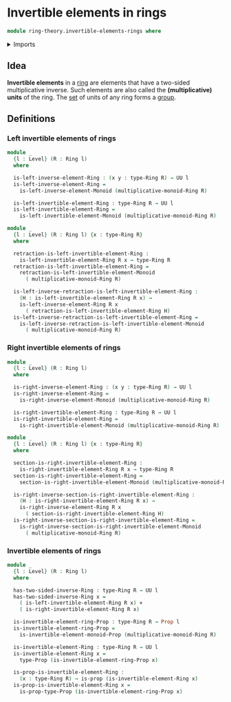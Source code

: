 # Invertible elements in rings

```agda
module ring-theory.invertible-elements-rings where
```

<details><summary>Imports</summary>

```agda
open import foundation.cartesian-product-types
open import foundation.dependent-pair-types
open import foundation.identity-types
open import foundation.propositions
open import foundation.universe-levels

open import group-theory.invertible-elements-monoids

open import ring-theory.rings
```

</details>

## Idea

**Invertible elements** in a [ring](ring-theory.rings.md) are elements that have
a two-sided multiplicative inverse. Such elements are also called the
**(multiplicative) units** of the ring. The [set](foundation.sets.md) of units
of any ring forms a [group](group-theory.groups.md).

## Definitions

### Left invertible elements of rings

```agda
module _
  {l : Level} (R : Ring l)
  where

  is-left-inverse-element-Ring : (x y : type-Ring R) → UU l
  is-left-inverse-element-Ring =
    is-left-inverse-element-Monoid (multiplicative-monoid-Ring R)

  is-left-invertible-element-Ring : type-Ring R → UU l
  is-left-invertible-element-Ring =
    is-left-invertible-element-Monoid (multiplicative-monoid-Ring R)

module _
  {l : Level} (R : Ring l) {x : type-Ring R}
  where

  retraction-is-left-invertible-element-Ring :
    is-left-invertible-element-Ring R x → type-Ring R
  retraction-is-left-invertible-element-Ring =
    retraction-is-left-invertible-element-Monoid
      ( multiplicative-monoid-Ring R)

  is-left-inverse-retraction-is-left-invertible-element-Ring :
    (H : is-left-invertible-element-Ring R x) →
    is-left-inverse-element-Ring R x
      ( retraction-is-left-invertible-element-Ring H)
  is-left-inverse-retraction-is-left-invertible-element-Ring =
    is-left-inverse-retraction-is-left-invertible-element-Monoid
      ( multiplicative-monoid-Ring R)
```

### Right invertible elements of rings

```agda
module _
  {l : Level} (R : Ring l)
  where

  is-right-inverse-element-Ring : (x y : type-Ring R) → UU l
  is-right-inverse-element-Ring =
    is-right-inverse-element-Monoid (multiplicative-monoid-Ring R)

  is-right-invertible-element-Ring : type-Ring R → UU l
  is-right-invertible-element-Ring =
    is-right-invertible-element-Monoid (multiplicative-monoid-Ring R)

module _
  {l : Level} (R : Ring l) {x : type-Ring R}
  where

  section-is-right-invertible-element-Ring :
    is-right-invertible-element-Ring R x → type-Ring R
  section-is-right-invertible-element-Ring =
    section-is-right-invertible-element-Monoid (multiplicative-monoid-Ring R)

  is-right-inverse-section-is-right-invertible-element-Ring :
    (H : is-right-invertible-element-Ring R x) →
    is-right-inverse-element-Ring R x
      ( section-is-right-invertible-element-Ring H)
  is-right-inverse-section-is-right-invertible-element-Ring =
    is-right-inverse-section-is-right-invertible-element-Monoid
      ( multiplicative-monoid-Ring R)
```

### Invertible elements of rings

```agda
module _
  {l : Level} (R : Ring l)
  where

  has-two-sided-inverse-Ring : type-Ring R → UU l
  has-two-sided-inverse-Ring x =
    ( is-left-invertible-element-Ring R x) ×
    ( is-right-invertible-element-Ring R x)

  is-invertible-element-ring-Prop : type-Ring R → Prop l
  is-invertible-element-ring-Prop =
    is-invertible-element-monoid-Prop (multiplicative-monoid-Ring R)

  is-invertible-element-Ring : type-Ring R → UU l
  is-invertible-element-Ring x =
    type-Prop (is-invertible-element-ring-Prop x)

  is-prop-is-invertible-element-Ring :
    (x : type-Ring R) → is-prop (is-invertible-element-Ring x)
  is-prop-is-invertible-element-Ring x =
    is-prop-type-Prop (is-invertible-element-ring-Prop x)
```
